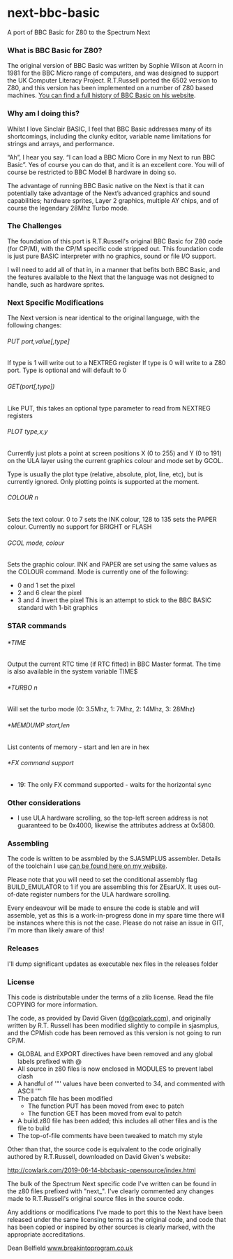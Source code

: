 
# next-bbc-basic
A port of BBC Basic for Z80 to the Spectrum Next

### What is BBC Basic for Z80?

The original version of BBC Basic was written by Sophie Wilson at Acorn in 1981 for the BBC Micro range of computers, and was designed to support the UK Computer Literacy Project. R.T.Russell ported the 6502 version to Z80, and this version has been implemented on a number of Z80 based machines. [You can find a full history of BBC Basic on his website](http://www.bbcbasic.co.uk/bbcbasic/history.html).

### Why am I doing this?

Whilst I love Sinclair BASIC, I feel that BBC Basic addresses many of its shortcomings, including the clunky editor, variable name limitations for strings and arrays, and performance.

“Ah”, I hear you say. “I can load a BBC Micro Core in my Next to run BBC Basic”. Yes of course you can do that, and it is an excellent core. You will of course be restricted to BBC Model B hardware in doing so.

The advantage of running BBC Basic native on the Next is that it can potentially take advantage of the Next’s advanced graphics and sound capabilities; hardware sprites, Layer 2 graphics, multiple AY chips, and of course the legendary 28Mhz Turbo mode.

### The Challenges

The foundation of this port is R.T.Russell's original BBC Basic for Z80 code (for CP/M), with the CP/M specific code stripped out. This foundation code is just pure BASIC interpreter with no graphics, sound or file I/O support.

I will need to add all of that in, in a manner that befits both BBC Basic, and the features available to the Next that the language was not designed to handle, such as hardware sprites.

### Next Specific Modifications

The Next version is near identical to the original language, with the following changes:

###### PUT port,value[,type]

If type is 1 will write out to a NEXTREG register
If type is 0 will write to a Z80 port. 
Type is optional and will default to 0

###### GET(port[,type])

Like PUT, this takes an optional type parameter to read from NEXTREG registers

###### PLOT type,x,y

Currently just plots a point at screen positions X (0 to 255) and Y (0 to 191) on the ULA layer using the current graphics colour and mode set by GCOL.

Type is usually the plot type (relative, absolute, plot, line, etc), but is currently ignored. Only plotting points is supported at the moment.

###### COLOUR n

Sets the text colour. 0 to 7 sets the INK colour, 128 to 135 sets the PAPER colour. Currently no support for BRIGHT or FLASH

###### GCOL mode, colour

Sets the graphic colour. INK and PAPER are set using the same values as the COLOUR command. Mode is currently one of the following:
- 0 and 1 set the pixel
- 2 and 6 clear the pixel
- 3 and 4 invert the pixel
This is an attempt to stick to the BBC BASIC standard with 1-bit graphics

### STAR commands

###### *TIME
Output the current RTC time (if RTC fitted) in BBC Master format.
The time is also available in the system variable TIME$
###### *TURBO n
Will set the turbo mode (0: 3.5Mhz, 1: 7Mhz, 2: 14Mhz, 3: 28Mhz)
###### *MEMDUMP start,len
List contents of memory - start and len are in hex
###### *FX command support
- 19: The only FX command supported - waits for the horizontal sync

### Other considerations

- I use ULA hardware scrolling, so the top-left screen address is not guaranteed to be 0x4000, likewise the attributes address at 0x5800.

### Assembling

The code is written to be assmbled by the SJASMPLUS assembler. Details of the toolchain I use [can be found here on my website](http://www.breakintoprogram.co.uk/computers/zx-spectrum-next/assembly-language/z80-development-toolchain).

Please note that you will need to set the conditional assembly flag BUILD_EMULATOR to 1 if you are assembling this for ZEsarUX. It uses out-of-date register numbers for the ULA hardware scrolling.

Every endeavour will be made to ensure the code is stable and will assemble, yet as this is a work-in-progress done in my spare time there will be instances where this is not the case. Please do not raise an issue in GIT, I'm more than likely aware of this!

### Releases

I'll dump significant updates as executable nex files in the releases folder

### License

This code is distributable under the terms of a zlib license. Read the file COPYING for more information.

The code, as provided by David Given (dg@colark.com), and originally written by
R.T. Russell has been modified slightly to compile in sjasmplus, and the CPMish
code has been removed as this version is not going to run CP/M.

- GLOBAL and EXPORT directives have been removed and any global labels prefixed with @
- All source in z80 files is now enclosed in MODULES to prevent label clash
- A handful of '"' values have been converted to 34, and commented with ASCII '"'
- The patch file has been modified
	- The function PUT has been moved from exec to patch
	- The function GET has been moved from eval to patch
- A build.z80 file has been added; this includes all other files and is the file to build
- The top-of-file comments have been tweaked to match my style

Other than that, the source code is equivalent to the code originally authored by R.T.Russell, downloaded on David Given's website: 

http://cowlark.com/2019-06-14-bbcbasic-opensource/index.html

The bulk of the Spectrum Next specific code I've written can be found in the z80 files prefixed with "next_". I've clearly commented any changes made to R.T.Russell's original source files in the source code.

Any additions or modifications I've made to port this to the Next have been released under the same licensing terms as the original code, and code that has been copied or inspired by other sources is clearly marked, with the appropriate accreditations.

Dean Belfield
www.breakintoprogram.co.uk
